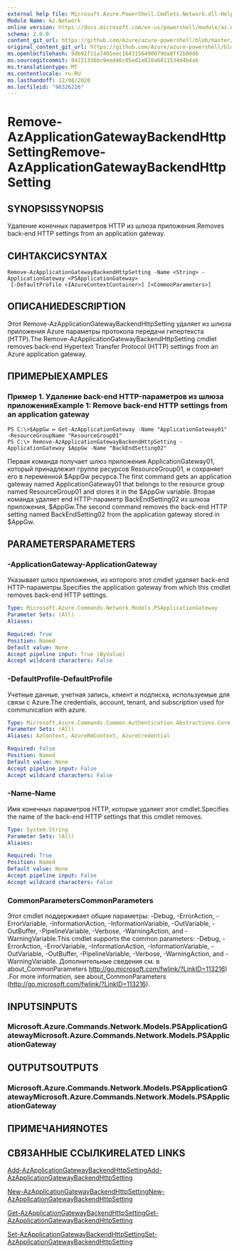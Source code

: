 ```yaml
---
external help file: Microsoft.Azure.PowerShell.Cmdlets.Network.dll-Help.xml
Module Name: Az.Network
online version: https://docs.microsoft.com/en-us/powershell/module/az.network/remove-azapplicationgatewaybackendhttpsetting
schema: 2.0.0
content_git_url: https://github.com/Azure/azure-powershell/blob/master/src/Network/Network/help/Remove-AzApplicationGatewayBackendHttpSetting.md
original_content_git_url: https://github.com/Azure/azure-powershell/blob/master/src/Network/Network/help/Remove-AzApplicationGatewayBackendHttpSetting.md
ms.openlocfilehash: 9db92f11a7401eec1643156490079da8ff2b00d6
ms.sourcegitcommit: 04221336bc9eed46c05ed1e828a6811534d4b4ab
ms.translationtype: MT
ms.contentlocale: ru-RU
ms.lasthandoff: 12/08/2020
ms.locfileid: "98326216"
---
```

# <span data-ttu-id="bee47-101">Remove-AzApplicationGatewayBackendHttpSetting</span><span class="sxs-lookup"><span data-stu-id="bee47-101">Remove-AzApplicationGatewayBackendHttpSetting</span></span>

## <span data-ttu-id="bee47-102">SYNOPSIS</span><span class="sxs-lookup"><span data-stu-id="bee47-102">SYNOPSIS</span></span>
<span data-ttu-id="bee47-103">Удаление конечных параметров HTTP из шлюза приложения.</span><span class="sxs-lookup"><span data-stu-id="bee47-103">Removes back-end HTTP settings from an application gateway.</span></span>

## <span data-ttu-id="bee47-104">СИНТАКСИС</span><span class="sxs-lookup"><span data-stu-id="bee47-104">SYNTAX</span></span>

```
Remove-AzApplicationGatewayBackendHttpSetting -Name <String> -ApplicationGateway <PSApplicationGateway>
 [-DefaultProfile <IAzureContextContainer>] [<CommonParameters>]
```

## <span data-ttu-id="bee47-105">ОПИСАНИЕ</span><span class="sxs-lookup"><span data-stu-id="bee47-105">DESCRIPTION</span></span>
<span data-ttu-id="bee47-106">Этот Remove-AzApplicationGatewayBackendHttpSetting удаляет из шлюза приложения Azure параметры протокола передачи гипертекста (HTTP).</span><span class="sxs-lookup"><span data-stu-id="bee47-106">The Remove-AzApplicationGatewayBackendHttpSetting cmdlet removes back-end Hypertext Transfer Protocol (HTTP) settings from an Azure application gateway.</span></span>

## <span data-ttu-id="bee47-107">ПРИМЕРЫ</span><span class="sxs-lookup"><span data-stu-id="bee47-107">EXAMPLES</span></span>

### <span data-ttu-id="bee47-108">Пример 1. Удаление back-end HTTP-параметров из шлюза приложения</span><span class="sxs-lookup"><span data-stu-id="bee47-108">Example 1: Remove back-end HTTP settings from an application gateway</span></span>
```
PS C:\>$AppGw = Get-AzApplicationGateway -Name "ApplicationGateway01" -ResourceGroupName "ResourceGroup01"
PS C:\> Remove-AzApplicationGatewayBackendHttpSetting -ApplicationGateway $AppGw -Name "BackEndSetting02"
```

<span data-ttu-id="bee47-109">Первая команда получает шлюз приложения ApplicationGateway01, который принадлежит группе ресурсов ResourceGroup01, и сохраняет его в переменной $AppGw ресурса.</span><span class="sxs-lookup"><span data-stu-id="bee47-109">The first command gets an application gateway named ApplicationGateway01 that belongs to the resource group named ResourceGroup01 and stores it in the $AppGw variable.</span></span>
<span data-ttu-id="bee47-110">Вторая команда удаляет end HTTP-параметр BackEndSetting02 из шлюза приложения, $AppGw.</span><span class="sxs-lookup"><span data-stu-id="bee47-110">The second command removes the back-end HTTP setting named BackEndSetting02 from the application gateway stored in $AppGw.</span></span>

## <span data-ttu-id="bee47-111">PARAMETERS</span><span class="sxs-lookup"><span data-stu-id="bee47-111">PARAMETERS</span></span>

### <span data-ttu-id="bee47-112">-ApplicationGateway</span><span class="sxs-lookup"><span data-stu-id="bee47-112">-ApplicationGateway</span></span>
<span data-ttu-id="bee47-113">Указывает шлюз приложения, из которого этот cmdlet удаляет back-end HTTP-параметры.</span><span class="sxs-lookup"><span data-stu-id="bee47-113">Specifies the application gateway from which this cmdlet removes back-end HTTP settings.</span></span>

```yaml
Type: Microsoft.Azure.Commands.Network.Models.PSApplicationGateway
Parameter Sets: (All)
Aliases:

Required: True
Position: Named
Default value: None
Accept pipeline input: True (ByValue)
Accept wildcard characters: False
```

### <span data-ttu-id="bee47-114">-DefaultProfile</span><span class="sxs-lookup"><span data-stu-id="bee47-114">-DefaultProfile</span></span>
<span data-ttu-id="bee47-115">Учетные данные, учетная запись, клиент и подписка, используемые для связи с Azure.</span><span class="sxs-lookup"><span data-stu-id="bee47-115">The credentials, account, tenant, and subscription used for communication with azure.</span></span>

```yaml
Type: Microsoft.Azure.Commands.Common.Authentication.Abstractions.Core.IAzureContextContainer
Parameter Sets: (All)
Aliases: AzContext, AzureRmContext, AzureCredential

Required: False
Position: Named
Default value: None
Accept pipeline input: False
Accept wildcard characters: False
```

### <span data-ttu-id="bee47-116">-Name</span><span class="sxs-lookup"><span data-stu-id="bee47-116">-Name</span></span>
<span data-ttu-id="bee47-117">Имя конечных параметров HTTP, которые удаляет этот cmdlet.</span><span class="sxs-lookup"><span data-stu-id="bee47-117">Specifies the name of the back-end HTTP settings that this cmdlet removes.</span></span>

```yaml
Type: System.String
Parameter Sets: (All)
Aliases:

Required: True
Position: Named
Default value: None
Accept pipeline input: False
Accept wildcard characters: False
```

### <span data-ttu-id="bee47-118">CommonParameters</span><span class="sxs-lookup"><span data-stu-id="bee47-118">CommonParameters</span></span>
<span data-ttu-id="bee47-119">Этот cmdlet поддерживает общие параметры: -Debug, -ErrorAction, -ErrorVariable, -InformationAction, -InformationVariable, -OutVariable, -OutBuffer, -PipelineVariable, -Verbose, -WarningAction, and -WarningVariable.</span><span class="sxs-lookup"><span data-stu-id="bee47-119">This cmdlet supports the common parameters: -Debug, -ErrorAction, -ErrorVariable, -InformationAction, -InformationVariable, -OutVariable, -OutBuffer, -PipelineVariable, -Verbose, -WarningAction, and -WarningVariable.</span></span> <span data-ttu-id="bee47-120">Дополнительные сведения см. в about_CommonParameters http://go.microsoft.com/fwlink/?LinkID=113216) .</span><span class="sxs-lookup"><span data-stu-id="bee47-120">For more information, see about_CommonParameters (http://go.microsoft.com/fwlink/?LinkID=113216).</span></span>

## <span data-ttu-id="bee47-121">INPUTS</span><span class="sxs-lookup"><span data-stu-id="bee47-121">INPUTS</span></span>

### <span data-ttu-id="bee47-122">Microsoft.Azure.Commands.Network.Models.PSApplicationGateway</span><span class="sxs-lookup"><span data-stu-id="bee47-122">Microsoft.Azure.Commands.Network.Models.PSApplicationGateway</span></span>

## <span data-ttu-id="bee47-123">OUTPUTS</span><span class="sxs-lookup"><span data-stu-id="bee47-123">OUTPUTS</span></span>

### <span data-ttu-id="bee47-124">Microsoft.Azure.Commands.Network.Models.PSApplicationGateway</span><span class="sxs-lookup"><span data-stu-id="bee47-124">Microsoft.Azure.Commands.Network.Models.PSApplicationGateway</span></span>

## <span data-ttu-id="bee47-125">ПРИМЕЧАНИЯ</span><span class="sxs-lookup"><span data-stu-id="bee47-125">NOTES</span></span>

## <span data-ttu-id="bee47-126">СВЯЗАННЫЕ ССЫЛКИ</span><span class="sxs-lookup"><span data-stu-id="bee47-126">RELATED LINKS</span></span>

[<span data-ttu-id="bee47-127">Add-AzApplicationGatewayBackendHttpSetting</span><span class="sxs-lookup"><span data-stu-id="bee47-127">Add-AzApplicationGatewayBackendHttpSetting</span></span>](./Add-AzApplicationGatewayBackendHttpSetting.md)

[<span data-ttu-id="bee47-128">New-AzApplicationGatewayBackendHttpSetting</span><span class="sxs-lookup"><span data-stu-id="bee47-128">New-AzApplicationGatewayBackendHttpSetting</span></span>](./New-AzApplicationGatewayBackendHttpSetting.md)

[<span data-ttu-id="bee47-129">Get-AzApplicationGatewayBackendHttpSetting</span><span class="sxs-lookup"><span data-stu-id="bee47-129">Get-AzApplicationGatewayBackendHttpSetting</span></span>](./Get-AzApplicationGatewayBackendHttpSetting.md)

[<span data-ttu-id="bee47-130">Set-AzApplicationGatewayBackendHttpSetting</span><span class="sxs-lookup"><span data-stu-id="bee47-130">Set-AzApplicationGatewayBackendHttpSetting</span></span>](./Set-AzApplicationGatewayBackendHttpSetting.md)

